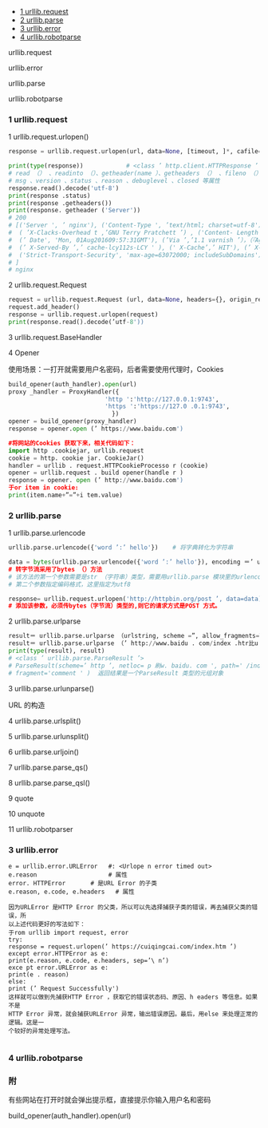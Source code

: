 * [1 urllib.request](#1-urllib.request)
* [2 urllib.parse](#2-urllib.parse)
* [3 urllib.error](#3-urllib.error)
* [4 urllib.robotparse](#4-urllib.robotparse)
[]()





urllib.request

urllib.error

urllib.parse

urllib.robotparse


### 1 urllib.request
1 urllib.request.urlopen()
```python
response = urllib.request.urlopen(url, data=None, [timeout, ]*, cafile=None, capath=None, cadefault=False, context=None)

print(type(response))            # <class ’ http.client.HTTPResponse ’ >
# read （） 、readinto （）、getheader(name ）、getheaders （） 、fileno （）等方法
# msg 、version 、status 、reason 、debuglevel 、closed 等属性
response.read().decode('utf-8')
print(response .status)
print(response .getheaders())
print(response. getheader ('Server'))
# 200
# [('Server ', ’ nginx'), ('Content-Type ', ’text/html; charset=utf-8'), (’ X-Frame-Options ’,’ SAMEORIGIN'),
#  ( ’X-Clacks-Overhead t ,’GNU Terry Pratchett ’) , ('Content- Length ’ 3 ’47397 ' ), (’ Accept-Ranges ’, t bytes ’),
#  (’ Date', 'Mon, 01Aug201609:57:31GMT'), (’Via ’,’1.1 varnish ’），（『Age ’，’ 2473 『），（『Conn ect ion' ,’ close'),
#  (’ X-Served-By ’,’ cache-lcy112s-LCY ' ), (' X-Cache’,’ HIT'), (’ X-Cache-Hits ',’ 23')' (’ Vary ’,' Cookie' ),
#  ('Strict-Transport-Security', 'max-age=63072000; includeSubDomains')
# ]
# nginx

```


2 urllib.request.Request

```python
request = urllib.request.Request (url, data=None, headers={}, origin_req_host=None, unverifiable=False, method =None)
request.add_header()
response = urllib.request.urlopen(request)
print(response.read().decode(’utf-8'))
```


3 urllib.request.BaseHandler

4 Opener

使用场景：一打开就需要用户名密码，后者需要使用代理时，Cookies
```python
build_opener(auth_handler).open(url)
proxy _handler = ProxyHandler({
                           'http ':'http://127.0.0.1:9743',
                           'https ':'https://127.0 .0.1:9743',
                             })
opener = build_opener(proxy_handler)
response = opener.open (’ https://www.baidu.com')

#将网站的Cookies 获取下来，相关代码如下：
import http .cookiejar, urllib.request
cookie = http. cookie jar. CookieJar()
handler = urllib . request.HTTPCookieProcesso r (cookie)
opener = urllib.request . build opener(handle r )
response = opener. open (’ http://www.baidu.com')
于or item in cookie:
print(item.name+”=”+i tem.value)
```



### 2 urllib.parse

1 urllib.parse.urlencode
```python
urllib.parse.urlencode({'word ’:’ hello'})    # 将字典转化为字符串

data = bytes(urllib.parse.urlencode({'word ’:’ hello'}), encoding ＝’ utf-8')
# 转字节流采用了bytes （）方法
# 该方法的第一个参数需要是str （字符串）类型，需要用urllib.parse 模块里的urlencode （）方法来将参数字典转化为字符串；
# 第二个参数指定编码格式，这里指定为utf8

response= urllib.request.urlopen('http://httpbin.org/post ’, data=data)
# 添加该参数，必须传bytes（字节流）类型的,则它的请求方式是POST 方式。
```

2 urllib.parse.urlparse
```python
result＝ urllib.parse.urlparse （urlstring, scheme =”, allow_fragments=True)
result＝ urllib.parse.urlparse （’ http://www.baidu . com/index .htr比u ser?id=S#comment ’）
print(type(result), result)
# <class ’ urllib.parse.ParseResult ’>
# ParseResult(scheme=’ http ’, netloc= p 刷w. baidu. com ', path=' /index. html ’, params='user', query='id=S',
# fragment='comment ' )  返回结果是一个ParseResult 类型的元组对象

```

3 urllib.parse.urlunparse()

URL 的构造

4 urllib.parse.urlsplit()

5 urllib.parse.urlunsplit()

6 urllib.parse.urljoin()

7 urllib.parse.parse_qs()

8 urllib.parse.parse_qsl()

9  quote

10 unquote

11 urllib.robotparser


### 3 urllib.error

```
e = urllib.error.URLError   #: <Urlope n error timed out>
e.reason                    # 属性
error. HTTPError       # 是URL Error 的子类
e.reason, e.code, e.headers   # 属性

因为URLError 是HTTP Error 的父类，所以可以先选择捕获子类的错误，再去捕获父类的错误，所
以上述代码更好的写法如下：
于rom urllib import request, error
try:
response = request.urlopen(’ https://cuiqingcai.com/index.htm ’)
except error.HTTPError as e:
print(e.reason, e.code, e.headers, sep=’\ n’)
exce pt error.URLError as e:
print(e . reason)
else:
print (’ Request Successfully')
这样就可以做到先捕获HTTP Error ，获取它的错误状态码、原因、h eaders 等信息。如果不是
HTTP Error 异常，就会捕获URLError 异常，输出错误原因。最后，用else 来处理正常的逻辑。这是一
个较好的异常处理写法。


```

### 4 urllib.robotparse

### 附
有些网站在打开时就会弹出提示框，直接提示你输入用户名和密码

build_opener(auth_handler).open(url)
